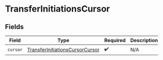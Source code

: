# TransferInitiationsCursor


## Fields

| Field                                                                                     | Type                                                                                      | Required                                                                                  | Description                                                                               |
| ----------------------------------------------------------------------------------------- | ----------------------------------------------------------------------------------------- | ----------------------------------------------------------------------------------------- | ----------------------------------------------------------------------------------------- |
| `cursor`                                                                                  | [TransferInitiationsCursorCursor](../../models/shared/TransferInitiationsCursorCursor.md) | :heavy_check_mark:                                                                        | N/A                                                                                       |